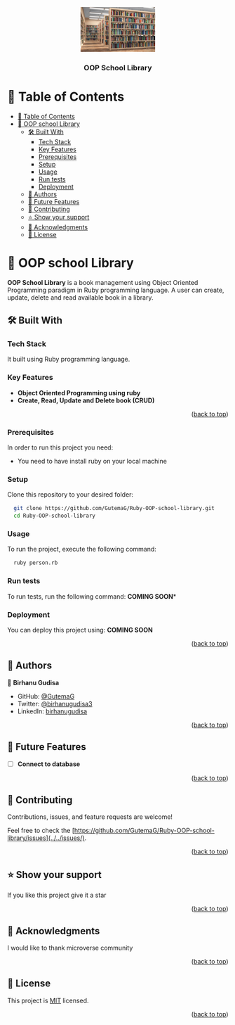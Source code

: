 <a name="readme-top"></a>


<div align="center">
  <!-- You are encouraged to replace this logo with your own! Otherwise you can also remove it. -->
  <img src="school-library.jpg" alt="logo" width="170"  height="auto" />
  <br/>

  <h3><b>OOP School Library</b></h3>

</div>

<!-- TABLE OF CONTENTS -->

# 📗 Table of Contents

- [📗 Table of Contents](#-table-of-contents)
- [📖 OOP school Library ](#-oop-school-library-)
  - [🛠 Built With ](#-built-with-)
    - [Tech Stack ](#tech-stack-)
    - [Key Features ](#key-features-)
    - [Prerequisites](#prerequisites)
    - [Setup](#setup)
    - [Usage](#usage)
    - [Run tests](#run-tests)
    - [Deployment](#deployment)
  - [👥 Authors ](#-authors-)
  - [🔭 Future Features ](#-future-features-)
  - [🤝 Contributing ](#-contributing-)
  - [⭐️ Show your support ](#️-show-your-support-)
  - [🙏 Acknowledgments ](#-acknowledgments-)
  - [📝 License ](#-license-)

<!-- PROJECT DESCRIPTION -->

# 📖 OOP school Library <a name="about-project"></a>

**OOP School Library** is a book management using Object Oriented Programming paradigm in Ruby programming language. A user can create, update, delete and read available book in a library.

## 🛠 Built With <a name="built-with"></a>

### Tech Stack <a name="tech-stack"></a>
It built using Ruby programming language.
<!-- Features -->

### Key Features <a name="key-features"></a>

- **Object Oriented Programming using ruby**
- **Create, Read, Update and Delete book (CRUD)**

<p align="right">(<a href="#readme-top">back to top</a>)</p>

### Prerequisites

In order to run this project you need:
- You need to have install ruby on your local machine
### Setup

Clone this repository to your desired folder:

```sh
  git clone https://github.com/GutemaG/Ruby-OOP-school-library.git
  cd Ruby-OOP-school-library
```

### Usage

To run the project, execute the following command:


```sh
  ruby person.rb
```

### Run tests

To run tests, run the following command:
**COMING SOON***
<!--
Example command:

```sh
```
--->

### Deployment

You can deploy this project using:
**COMING SOON**
<!--
Example:

```sh

```
 -->

<p align="right">(<a href="#readme-top">back to top</a>)</p>

<!-- AUTHORS -->

## 👥 Authors <a name="authors"></a>

👤 **Birhanu Gudisa**

- GitHub: [@GutemaG](https://github.com/GutemaG)
- Twitter: [@birhanugudisa3](https://twitter.com/birhanugudisa3)
- LinkedIn: [birhanugudisa](https://linkedin.com/in/birhanugudisa)

<p align="right">(<a href="#readme-top">back to top</a>)</p>

<!-- FUTURE FEATURES -->

## 🔭 Future Features <a name="future-features"></a>

- [ ] **Connect to database**
<p align="right">(<a href="#readme-top">back to top</a>)</p>

<!-- CONTRIBUTING -->

## 🤝 Contributing <a name="contributing"></a>

Contributions, issues, and feature requests are welcome!

Feel free to check the [https://github.com/GutemaG/Ruby-OOP-school-library/issues](../../issues/).

<p align="right">(<a href="#readme-top">back to top</a>)</p>

<!-- SUPPORT -->

## ⭐️ Show your support <a name="support"></a>


If you like this project give it a star

<p align="right">(<a href="#readme-top">back to top</a>)</p>

<!-- ACKNOWLEDGEMENTS -->

## 🙏 Acknowledgments <a name="acknowledgements"></a>

I would like to thank microverse community

<p align="right">(<a href="#readme-top">back to top</a>)</p>

<!-- FAQ (optional) -->

## 📝 License <a name="license"></a>

This project is [MIT](./MIT.md) licensed.

<p align="right">(<a href="#readme-top">back to top</a>)</p>
